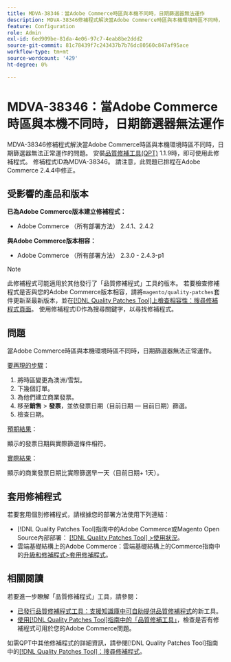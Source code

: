 ```yaml
---
title: MDVA-38346：當Adobe Commerce時區與本機不同時，日期篩選器無法運作
description: MDVA-38346修補程式解決當Adobe Commerce時區與本機環境時區不同時，日期篩選器無法正常運作的問題。 安裝[Quality Patches Tool (QPT)](https://experienceleague.adobe.com/zh-hant/docs/commerce-knowledge-base/kb/announcements/commerce-announcements/magento-quality-patches-released-new-tool-to-self-serve-quality-patches) 1.1.9後，即可使用此修補程式。 修補程式ID為MDVA-38346。 請注意，此問題已排程在Adobe Commerce 2.4.4中修正。
feature: Configuration
role: Admin
exl-id: 6ed909be-81da-4e06-97c7-4eab8be2ddd2
source-git-commit: 81c78439f7c243437b7b76dc80560c847af95ace
workflow-type: tm+mt
source-wordcount: '429'
ht-degree: 0%

---
```


# MDVA-38346：當Adobe Commerce時區與本機不同時，日期篩選器無法運作

MDVA-38346修補程式解決當Adobe Commerce時區與本機環境時區不同時，日期篩選器無法正常運作的問題。 安裝[品質修補工具(QPT)](https://experienceleague.adobe.com/zh-hant/docs/commerce-knowledge-base/kb/announcements/commerce-announcements/magento-quality-patches-released-new-tool-to-self-serve-quality-patches) 1.1.9時，即可使用此修補程式。 修補程式ID為MDVA-38346。 請注意，此問題已排程在Adobe Commerce 2.4.4中修正。

## 受影響的產品和版本

**已為Adobe Commerce版本建立修補程式：**

* Adobe Commerce （所有部署方法） 2.4.1、2.4.2

**與Adobe Commerce版本相容：**

* Adobe Commerce （所有部署方法） 2.3.0 - 2.4.3-p1

>[!NOTE]
>
>此修補程式可能適用於其他發行了「品質修補程式」工具的版本。 若要檢查修補程式是否與您的Adobe Commerce版本相容，請將`magento/quality-patches`套件更新至最新版本，並在[[!DNL Quality Patches Tool]上檢查相容性：搜尋修補程式頁面](https://experienceleague.adobe.com/zh-hant/docs/commerce-knowledge-base/kb/announcements/commerce-announcements/magento-quality-patches-released-new-tool-to-self-serve-quality-patches)。 使用修補程式ID作為搜尋關鍵字，以尋找修補程式。

## 問題

當Adobe Commerce時區與本機環境時區不同時，日期篩選器無法正常運作。

<u>要再現的步驟</u>：

1. 將時區變更為澳洲/雪梨。
1. 下幾個訂單。
1. 為他們建立商業發票。
1. 移至&#x200B;**銷售** > **發票**，並依發票日期（目前日期 — 目前日期）篩選。
1. 檢查日期。

<u>預期結果</u>：

顯示的發票日期與實際篩選條件相符。

<u>實際結果</u>：

顯示的商業發票日期比實際篩選早一天（目前日期+ 1天）。

## 套用修補程式

若要套用個別修補程式，請根據您的部署方法使用下列連結：

* [!DNL Quality Patches Tool]指南中的Adobe Commerce或Magento Open Source內部部署： [[!DNL Quality Patches Tool] >使用狀況](/help/tools/quality-patches-tool/usage.md)。
* 雲端基礎結構上的Adobe Commerce：雲端基礎結構上的Commerce指南中的[升級和修補程式>套用修補程式](https://experienceleague.adobe.com/docs/commerce-cloud-service/user-guide/develop/upgrade/apply-patches.html?lang=zh-Hant)。

## 相關閱讀

若要進一步瞭解「品質修補程式」工具，請參閱：

* [已發行品質修補程式工具：支援知識庫中可自助提供品質修補程式](https://experienceleague.adobe.com/zh-hant/docs/commerce-knowledge-base/kb/announcements/commerce-announcements/magento-quality-patches-released-new-tool-to-self-serve-quality-patches)的新工具。
* [使用[!DNL Quality Patches Tool]指南中的「品質修補工具」](/help/tools/quality-patches-tool/patches-available-in-qpt/check-patch-for-magento-issue-with-magento-quality-patches.md)，檢查是否有修補程式可用於您的Adobe Commerce問題。

如需QPT中其他修補程式的詳細資訊，請參閱[!DNL Quality Patches Tool]指南中的[[!DNL Quality Patches Tool]：搜尋修補程式](https://experienceleague.adobe.com/tools/commerce-quality-patches/index.html?lang=zh-Hant)。
